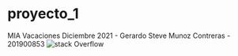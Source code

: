 # proyecto_1
MIA Vacaciones Diciembre 2021 - Gerardo Steve Munoz Contreras - 201900853
![stack Overflow](https://drive.google.com/file/d/1AgaywFaDsw-M1T2tW4JTbtJCGNN5KXr5/view?usp=sharing)
